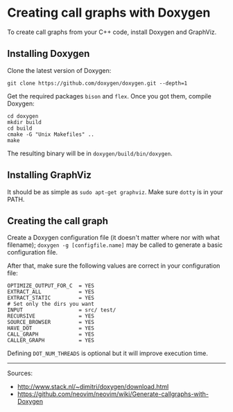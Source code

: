# Creating call graphs with Doxygen

To create call graphs from your C++ code, install Doxygen and GraphViz.


## Installing Doxygen
Clone the latest version of Doxygen:

```
git clone https://github.com/doxygen/doxygen.git --depth=1
```

Get the required packages `bison` and `flex`. Once you got them, compile Doxygen:

```
cd doxygen
mkdir build
cd build
cmake -G "Unix Makefiles" ..
make
```

The resulting binary will be in `doxygen/build/bin/doxygen`.


## Installing GraphViz
It should be as simple as `sudo apt-get graphviz`. Make sure `dotty` is in your PATH.


## Creating the call graph
Create a Doxygen configuration file (it doesn't matter where nor with what filename);
`doxygen -g [configfile.name]` may be called to generate a basic configuration file.

After that, make sure the following values are correct in your configuration file:

```
OPTIMIZE_OUTPUT_FOR_C  = YES
EXTRACT_ALL            = YES
EXTRACT_STATIC         = YES
# Set only the dirs you want
INPUT                  = src/ test/
RECURSIVE              = YES
SOURCE_BROWSER         = YES
HAVE_DOT               = YES
CALL_GRAPH             = YES
CALLER_GRAPH           = YES
```

Defining `DOT_NUM_THREADS` is optional but it will improve execution time.

---
Sources:
  * http://www.stack.nl/~dimitri/doxygen/download.html
  * https://github.com/neovim/neovim/wiki/Generate-callgraphs-with-Doxygen

